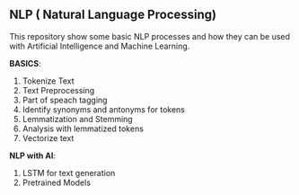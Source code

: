 ## NLP ( Natural Language Processing)

This repository show some basic NLP processes and how they can be used with Artificial Intelligence and Machine Learning. 

**BASICS**:  
1. Tokenize Text  
2. Text Preprocessing  
3. Part of speach tagging  
4. Identify synonyms and antonyms for tokens  
5. Lemmatization and Stemming  
6. Analysis with lemmatized tokens  
7. Vectorize text  

**NLP with AI**:    
1. LSTM for text generation
2. Pretrained Models

